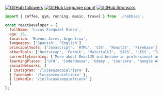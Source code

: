 [![GitHub followers](https://img.shields.io/github/followers/lucasezequielriera?tab=repositories?label=Follow%20me&logoColor=%21%5BGitHub%20followers%5D%28https%3A%2F%2Fimg.shields.io%2Fgithub%2Ffollowers%2Flucasezequielriera%3Flabel%3DFollow%2520me%26style%3Dsocial%29&style=social)](https://github.com/lucasezequielriera?tab=repositories)
[![GitHub language count](https://img.shields.io/github/languages/count/lucasezequielriera/escuelasiade_it?color=good&label=Languages&logo=React)](https://github.com/lucasezequielriera)
[![GitHub Sponsors](https://img.shields.io/github/sponsors/lucasezequielriera?color=red&label=Sponsors&logo=w3c)](https://github.com/lucasezequielriera)

```javascript
import { coffee, gym, running, music, travel } from './hobbies';

const reactDeveloper = {
  fullName: 'Lucas Ezequiel Riera',
  age: 26,
  location: 'Buenos Aires, Argentina',
  languages: ['Spanish', 'English']
  principalTools: ['Javascript'. 'HTML', 'CSS', 'ReactJS', 'Firebase'],
  otherTools: ['Bootstrap', 'Formik', 'MaterialUI', 'SASS', 'LESS', 'Tailwind', 'MySQL, 'NodeJS', 'MongoDB', 'PHP'],
  currentlyLearning: ['More about ReactJS and become in professional and English'],
  learningPlaces: ['UTN', 'CoderHouse', 'Udemy', 'Coursera', 'Google Activate'],
  socialNetworks: [
  { instagram: '/lucasezequielriera' },
  { facebook: '/lucasezequielriera' },
  { linkedIn: '/in/lucasezequielriera' }
  ]
};
```
